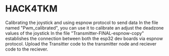 # HACK4TKM
Calibrating the joystick and using espnow protocol to send data
In the file named "Pwm_calibrated", you can use it to calibrate an adjust the deadzone values of the joystick
In the file "Transmitter-FINAL-espnow-copy" establishes the connection between both the esp32 dev boards via espnow protocol.
Upload the Transitter code to the transmitter node and reciever code to the reciever.
